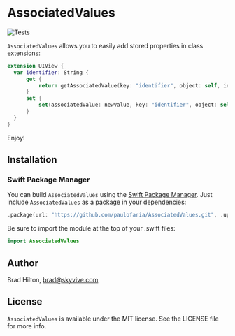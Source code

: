 # AssociatedValues

![Tests](https://github.com/paulofaria/AssociatedValues/workflows/Tests/badge.svg)

`AssociatedValues` allows you to easily add stored properties in class extensions:
```swift
extension UIView {
  var identifier: String {
      get {
          return getAssociatedValue(key: "identifier", object: self, initialValue: "Unknown")
      }
      set {
          set(associatedValue: newValue, key: "identifier", object: self)
      }
  }
}
```

Enjoy!

## Installation

### Swift Package Manager
You can build `AssociatedValues` using the [Swift Package Manager](https://github.com/apple/swift-package-manager). Just include `AssociatedValues` as a package in your dependencies:

```swift
.package(url: "https://github.com/paulofaria/AssociatedValues.git", .upToNextMajor(from: "6.0.0")),
```

Be sure to import the module at the top of your .swift files:
```swift
import AssociatedValues
```

## Author

Brad Hilton, brad@skyvive.com

## License

`AssociatedValues` is available under the MIT license. See the LICENSE file for more info.
